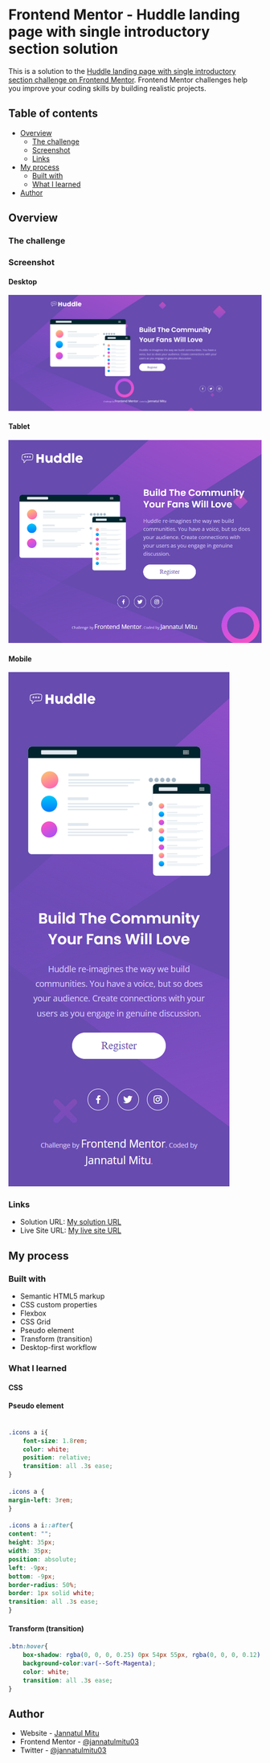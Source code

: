# Frontend Mentor - Huddle landing page with single introductory section solution

This is a solution to the [Huddle landing page with single introductory section challenge on Frontend Mentor](https://www.frontendmentor.io/challenges/huddle-landing-page-with-a-single-introductory-section-B_2Wvxgi0). Frontend Mentor challenges help you improve your coding skills by building realistic projects. 

## Table of contents

- [Overview](#overview)
  - [The challenge](#the-challenge)
  - [Screenshot](#screenshot)
  - [Links](#links)
- [My process](#my-process)
  - [Built with](#built-with)
  - [What I learned](#what-i-learned)
- [Author](#author)

## Overview

### The challenge

### Screenshot

#### Desktop
![Desktop](./screenshots/desktop.png)

#### Tablet
![Tablet](./screenshots/tablet.png)

#### Mobile
![Mobile](./screenshots/mobile.png)


### Links

- Solution URL: [My solution URL](https://github.com/jannatulmitu03/huddle-landing-page)
- Live Site URL: [My live site URL](https://jannatulmitu03.github.io/huddle-landing-page)

## My process

### Built with

- Semantic HTML5 markup
- CSS custom properties
- Flexbox
- CSS Grid
- Pseudo element
- Transform (transition)
- Desktop-first workflow

### What I learned

#### CSS
#### Pseudo element
```css 

.icons a i{
    font-size: 1.8rem;
    color: white;
    position: relative;
    transition: all .3s ease;
}

.icons a {
margin-left: 3rem;
}

.icons a i::after{
content: "";
height: 35px;
width: 35px;
position: absolute;
left: -9px;
bottom: -9px;
border-radius: 50%;
border: 1px solid white;
transition: all .3s ease;
}
```

#### Transform (transition)
```css 
.btn:hover{
    box-shadow: rgba(0, 0, 0, 0.25) 0px 54px 55px, rgba(0, 0, 0, 0.12) 0px -12px 30px, rgba(0, 0, 0, 0.12) 0px 4px 6px, rgba(0, 0, 0, 0.17) 0px 12px 13px, rgba(0, 0, 0, 0.09) 0px -3px 5px;
    background-color:var(--Soft-Magenta);
    color: white;
    transition: all .3s ease;
}

```

## Author

- Website - [Jannatul Mitu](https://www.linkedin.com/in/jannatulmitu03)
- Frontend Mentor - [@jannatulmitu03](https://www.frontendmentor.io/profile/jannatulmitu03)
- Twitter - [@jannatulmitu03](https://twitter.com/jannatulmitu03)
